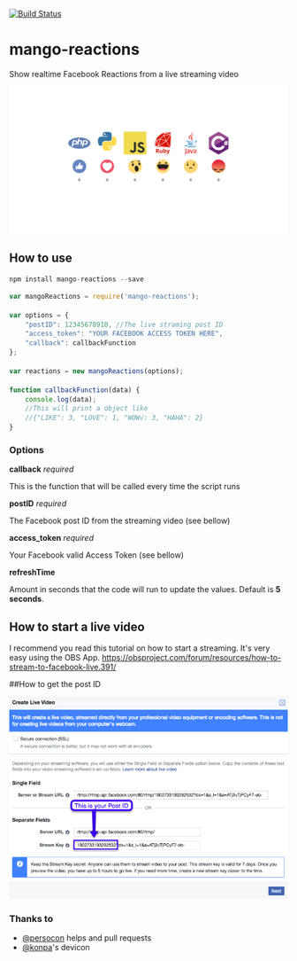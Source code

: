 [![Build Status](https://travis-ci.org/Mangocorporation/mango-reactions.svg?branch=master)](https://travis-ci.org/Mangocorporation/mango-reactions)

# mango-reactions

Show realtime Facebook Reactions from a live streaming video

![Example](example/readme/example.png)

## How to use

``` javascript
npm install mango-reactions --save
```

``` javascript
var mangoReactions = require('mango-reactions');

var options = {
    "postID": 12345678910, //The live straming post ID
    "access_token": "YOUR FACEBOOK ACCESS TOKEN HERE",
    "callback": callbackFunction
};

var reactions = new mangoReactions(options);

function callbackFunction(data) {
    console.log(data);
    //This will print a object like
    //{"LIKE": 3, "LOVE": 1, "WOW√: 3, "HAHA": 2}
}
```

### Options

**callback** _required_

This is the function that will be called every time the script runs

**postID** _required_

The Facebook post ID from the streaming video (see bellow)

**access_token** _required_

Your Facebook valid Access Token (see bellow)

**refreshTime**

Amount in seconds that the code will run to update the values.
Default is **5 seconds**.


## How to start a live video

I recommend you read this tutorial on how to start a streaming. It's very easy using the OBS App.
https://obsproject.com/forum/resources/how-to-stream-to-facebook-live.391/

##How to get the post ID

![How to get the post ID](example/readme/postid.png)

### Thanks to

* [@persocon](https://github.com/persocon) helps and pull requests
* [@konpa](https://github.com/konpa/devicon)'s devicon
